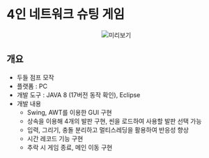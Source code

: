 # 4인 네트워크 슈팅 게임
<center>

 ![미리보기](../Jumping.gif)

</center>

## 개요
- 두들 점프 모작
- 플랫폼 : PC
- 개발 도구 : JAVA 8 (17버전 동작 확인), Eclipse
- 개발 내용 
  - Swing, AWT를 이용한 GUI 구현
  - 상속을 이용해 4개의 발판 구현, 씬을 로드하여 사용할 발판 선택 가능
  - 입력, 그리기, 충돌 분리하고 멀티스레딩을 활용하여 반응성 향상
  - 시간 레코드 기능 구현
  - 추락 시 게임 종료, 메인 이동 구현